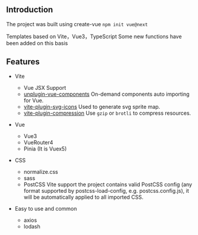 ## Introduction

The project was built using create-vue `npm init vue@next` 

Templates based on Vite，Vue3，TypeScript 
Some new functions have been added on this basis 

## Features
- Vite
  - Vue JSX Support
  - [unplugin-vue-components](https://github.com/antfu/unplugin-vue-components) On-demand components auto importing for Vue.
  - [vite-plugin-svg-icons](https://github.com/anncwb/vite-plugin-svg-icons) Used to generate svg sprite map.
  - [vite-plugin-compression](https://github.com/anncwb/vite-plugin-compression) Use `gzip` or `brotli` to compress resources.

- Vue
  - Vue3
  - VueRouter4
  - Pinia (It is Vuex5)

- CSS
  - normalize.css
  - sass
  - PostCSS Vite support the project contains valid PostCSS config (any format supported by postcss-load-config, e.g. postcss.config.js), it will be automatically applied to all imported CSS.

- Easy to use and common 
  - axios
  - lodash


<!-- 
## Getting started
```bash

```

## Build
```bash
```

## Advanced
```bash
``` -->
